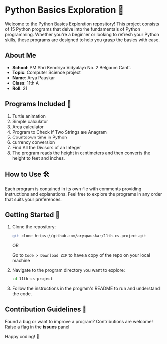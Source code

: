 
# Python Basics Exploration 🐍

Welcome to the Python Basics Exploration repository! This project consists of 15 Python programs that delve into the fundamentals of Python programming. Whether you're a beginner or looking to refresh your Python skills, these programs are designed to help you grasp the basics with ease.

## About Me
- **School**: PM Shri Kendriya Vidyalaya No. 2 Belgaum Cantt.
- **Topic**: Computer Science project
- **Name**: Arya Pauskar
- **Class**: 11th A
- **Roll**: 21

## Programs Included 🚀

1. Turtle animation
2. Simple calculator
3. Area calculator
4. Program to Check If Two Strings are Anagram
5. Countdown time in Python
6. currency conversion
7. Find All the Divisors of an Integer
8. The program reads the height in centimeters and then converts the height to feet and inches.

## How to Use 🛠️

Each program is contained in its own file with comments providing instructions and explanations. Feel free to explore the programs in any order that suits your preferences.

## Getting Started 🏁

1. Clone the repository:

   ```bash
   git clone https://github.com/aryapauskar/11th-cs-project.git
   ```

    OR

    Go to `Code > Download ZIP` to have a copy of the repo on your local machine

2. Navigate to the program directory you want to explore:

   ```bash
   cd 11th-cs-project
   ```

3. Follow the instructions in the program's README to run and understand the code.

## Contribution Guidelines 🤝

Found a bug or want to improve a program? Contributions are welcome! Raise a flag in the **issues** panel

Happy coding! 🚀
